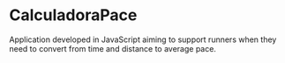 # CalculadoraPace
Application developed in JavaScript aiming to support runners when they need to convert from time and distance to average pace.

